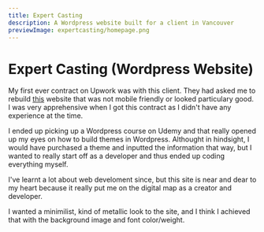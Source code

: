 ```yaml
---
title: Expert Casting
description: A Wordpress website built for a client in Vancouver
previewImage: expertcasting/homepage.png
---
```


# Expert Casting (Wordpress Website)

My first ever contract on Upwork was with this client. They had asked me to rebuild <a href="http://expertcasting.ca/" target="_blank">this</a> website that was not mobile friendly or looked particulary good. I was very apprehensive when I got this contract as I didn't have any experience at the time.

I ended up picking up a Wordpress course on Udemy and that really opened up my eyes on how to build themes in Wordpress. Althought in hindsight, I would have purchased a theme and inputted the information that way, but I wanted to really start off as a developer and thus ended up coding everything myself.

I've learnt a lot about web develoment since, but this site is near and dear to my heart because it really put me on the digital map as a creator and developer.

<dynamic-image filename="expertcasting/homepage.png"></dynamic-image>
<dynamic-image filename="expertcasting/center.png"></dynamic-image>
<dynamic-image filename="expertcasting/internal.png"></dynamic-image>

I wanted a minimilist, kind of metallic look to the site, and I think I achieved that with the background image and font color/weight.
